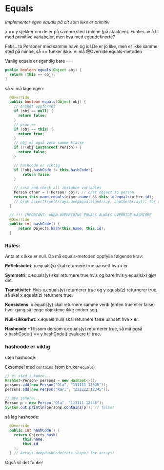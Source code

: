 # Equals

*Implementer egen equals på alt som ikke er primitiv*

x == y sjekker om de er på samme sted i minne (på stack'en). Funker av å til med primitive variabeler, men hva med egendefinerte? 

Feks.. to Personer med samme navn og id! De er jo like, men er ikke samme sted på minne, så == funker ikke. Vi må @Override equals-metoden

Vanlig equals er egentlig bare == 

```java
public boolean equals(Object obj) {
  return (this == obj);
}
```

så vi må lage egen:

```java
  @Override
  public boolean equals(Object obj) {
    // ønsket oppførsel
    if (obj == null) {
      return false;
    }
    // prøv == 
    if (obj == this) {
      return true;
    }
    // obj må også være samme klasse
    if (!(obj instanceof Person)) {
      return false;
    }

    // hashcode er viktig
    if (!obj.hashCode != this.hashCode){
        return false;
    }

    // cast and check all instance variables 
    Person other = ((Person) obj); // cast object to person
    return this.name.equals(other.name) && this.id.equals(other.id);
    // bruk assertTrue(Arrays.deepEquals(anArray, anotherArray)); for arrays
  }

  // !!! IMPORTANT: WHEN OVERRIDING EQUALS ALWAYS OVERRIDE HASHCODE
  @Override
  public int hashCode() {
      return Objects.hash(this.name, this.id);
  }
```

### Rules:

Anta at x ikke er null. Da må equals-metoden oppfylle følgende krav:

**Refleksivitet**: x.equals(x) skal returnere true uansett hva x er.

**Symmetri**: x.equals(y) skal returnere true hvis og bare hvis y.equals(x) gjør det.

**Transitivitet**: Hvis x.equals(y) returnerer true og y.equals(z) returnerer true, så skal x.equals(z) returnere true.

**Konsistens**: x.equals(y) skal returnere samme verdi (enten true eller false) hver gang så lenge objektene ikke endrer seg.

**Null-sikkerhet**: x.equals(null) skal returnere false uansett hva x er.

**Hashcode** +1 lissom
dersom x.equals(y) returnerer true, så må også x.hashCode() == y.hashCode() evaluere til true.

### hashcode er viktig

uten hashcode:

Eksempel med `contains` (som bruker `equals`)

```java
// et sted i koden...
HashSet<Person> persons = new HashSet<>();
persons.add(new Person("Ola", "111111 12345"));
persons.add(new Person("Kari", "222222 12345"));

// mye senere...
Person p = new Person("Ola", "111111 12345");
System.out.println(persons.contains(p)); // false!
```

så lag hashcode:

```java
  @Override
  public int hashCode() {
    return Objects.hash(
        this.name,
        this.id
    );
  } // Arrays.deepHashCode(this.shape) for arrays!
```

Også vil det funke!
